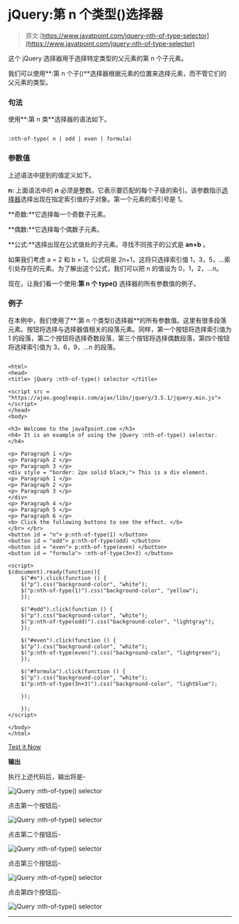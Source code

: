 # jQuery:第 n 个类型()选择器

> 原文:[https://www.javatpoint.com/jquery-nth-of-type-selector](https://www.javatpoint.com/jquery-nth-of-type-selector)

这个 jQuery 选择器用于选择特定类型的父元素的第 n 个子元素。

我们可以使用**:第 n 个子()**选择器根据元素的位置来选择元素，而不管它们的父元素的类型。

### 句法

使用**:第 n 类**选择器的语法如下。

```

:nth-of-type( n | odd | even | formula)

```

### 参数值

上述语法中提到的值定义如下。

**n:** 上面语法中的 ***n*** 必须是整数。它表示要匹配的每个子级的索引。该参数指示[选择器](https://www.javatpoint.com/jquery-selectors)选择出现在指定索引值的子对象。第一个元素的索引号是 1。

**奇数:**它选择每一个奇数子元素。

**偶数:**它选择每个偶数子元素。

**公式:**选择出现在公式值处的子元素。寻找不同孩子的公式是 **an+b** 。

如果我们考虑 a = 2 和 b = 1，公式将是 2n+1，这将只选择索引值 1，3，5，…索引处存在的元素。为了解出这个公式，我们可以把 n 的值设为 0，1，2，…n。

现在，让我们看一个使用:**第 n 个 type()** 选择器的所有参数值的例子。

### 例子

在本例中，我们使用了**:第 n 个类型()选择器**的所有参数值。这里有很多段落元素。按钮将选择与选择器值相关的段落元素。同样，第一个按钮将选择索引值为 1 的段落，第二个按钮将选择奇数段落，第三个按钮将选择偶数段落，第四个按钮将选择索引值为 3，6，9，…n 的段落。

```

<html>
<head>
<title> jQuery :nth-of-type() selector </title>

<script src = "https://ajax.googleapis.com/ajax/libs/jquery/3.5.1/jquery.min.js"></script>
</head>
<body>

<h3> Welcome to the javaTpoint.com </h3>
<h4> It is an example of using the jQuery :nth-of-type() selector. </h4>

<p> Paragraph 1 </p>
<p> Paragraph 2 </p>
<p> Paragraph 3 </p>
<div style = "border: 2px solid black;"> This is a div element. 
<p> Paragraph 1 </p>
<p> Paragraph 2 </p>
<p> Paragraph 3 </p>
</div>
<p> Paragraph 4 </p>
<p> Paragraph 5 </p>
<p> Paragraph 6 </p>
<b> Click the following buttons to see the effect. </b>
</br> </br>
<button id = "n"> p:nth-of-type(1) </button>
<button id = "odd"> p:nth-of-type(odd) </button>
<button id = "even"> p:nth-of-type(even) </button>
<button id = "formula"> :nth-of-type(3n+3) </button>

<script>
$(document).ready(function(){
    $("#n").click(function () {
	$("p").css("background-color", "white");
    $("p:nth-of-type(1)").css("background-color", "yellow");    
    });

	$("#odd").click(function () {
	$("p").css("background-color", "white");
    $("p:nth-of-type(odd)").css("background-color", "lightgray");    
    });

	$("#even").click(function () {
	$("p").css("background-color", "white");
    $("p:nth-of-type(even)").css("background-color", "lightgreen");    
    });

	$("#formula").click(function () {
    $("p").css("background-color", "white");
	$("p:nth-of-type(3n+3)").css("background-color", "lightblue");    

    });

	});
</script>

</body>
</html>

```

[Test it Now](https://www.javatpoint.com/oprweb/test.jsp?filename=jquery-nth-of-type-selector1)

**输出**

执行上述代码后，输出将是-

![jQuery :nth-of-type() selector](img/e21b0bd8963510ec6709c23338032176.png)

点击第一个按钮后-

![jQuery :nth-of-type() selector](img/7f00a4b4ff6ef48f85b7eb478f2d4362.png)

点击第二个按钮后-

![jQuery :nth-of-type() selector](img/8d6489425fa43b531bc97b03a8ad0777.png)

点击第三个按钮后-

![jQuery :nth-of-type() selector](img/45da5c834c6e319d5b9de104d46db2b8.png)

点击第四个按钮后-

![jQuery :nth-of-type() selector](img/264e285616b8b3705a62007136f396a0.png)

* * *